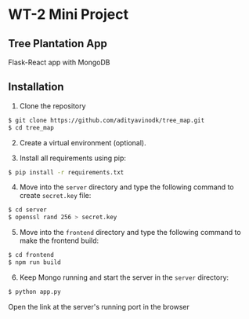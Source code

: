 # WT-2 Mini Project
## Tree Plantation App
Flask-React app with MongoDB

## Installation
1. Clone the repository
```sh
$ git clone https://github.com/adityavinodk/tree_map.git
$ cd tree_map
```

2. Create a virtual environment (optional).

3. Install all requirements using pip:
```sh
$ pip install -r requirements.txt
```

4. Move into the `server` directory and type the following command to create `secret.key` file:
```sh
$ cd server
$ openssl rand 256 > secret.key
```

5. Move into the `frontend` directory and type the following command to make the frontend build:
```sh
$ cd frontend
$ npm run build
```

6. Keep Mongo running and start the server in the `server` directory:
```sh
$ python app.py
```

Open the link at the server's running port in the browser